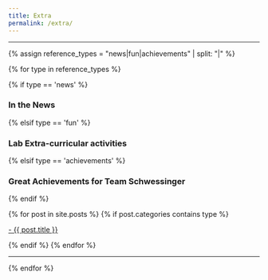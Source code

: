 ```yaml
---
title: Extra
permalink: /extra/
---
```

<hr>

{% assign reference_types = "news|fun|achievements" | split: "|" %}

{% for type in reference_types %}

{% if type == 'news' %}
### **In the News** 
 {% elsif type == 'fun' %}
### **Lab Extra-curricular activities** 
 {% elsif type == 'achievements' %}
### **Great Achievements for Team Schwessinger** 
{% endif %}

<div class="content list">
  {% for post in site.posts %}
    {% if post.categories contains type %}
    <div class="list-item">
      <p class="list-post-title">
        <a href="{{ site.baseurl }}{{ post.url }}">- {{ post.title }}</a>
      </p>
    </div>
    {% endif %}
  {% endfor %}
</div>

<hr>
{% endfor %}

